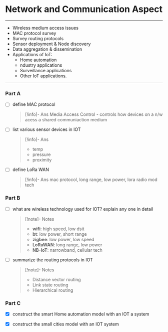 # Network and Communication Aspect

---

- Wireless medium access issues
- MAC protocol survey
- Survey routing protocols
- Sensor deployment & Node discovery
- Data aggregation & dissemination
- Applications of IoT:
  - Home automation
  - ndustry applications
  - Surveillance applications
  - Other IoT applications.

---

### Part A

- [ ] define MAC protocol
  > [!info]- Ans
  > Media Access Control - controls how devices on a n/w acess a shared communiaction medium
- [ ] list various sensor devices in IOT
  > [!info]- Ans
  >
  > - temp
  > - pressure
  > - proximity
- [ ] define LoRa WAN
  > [!info]- Ans
  > mac protocol, long range, low power, lora radio mod tech

### Part B

- [ ] what are wireless technology used for IOT? explain any one in detail
  > [!note]- Notes
  >
  > - **wifi**: high speed, low dsit
  > - **bt**: low power, short range
  > - **zigbee**: low power, low speed
  > - **LoRaWAN**: long range, low power
  > - **NB-IoT**: narrowband, cellular tech
- [ ] summarize the routing protocols in IOT
  > [!note]- Notes
  >
  > - Distance vector routing
  > - Link state routing
  > - Hierarchical routing

### Part C

- [x] construct the smart Home automation model with an IOT a system
- [x] construct the small cities model with an IOT system


